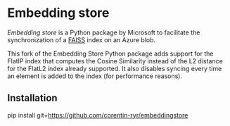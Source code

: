 # Embedding store


*Embedding store* is a Python package by Microsoft to facilitate the synchronization of a [FAISS](https://github.com/facebookresearch/faiss) index on an Azure blob.

This fork of the Embedding Store Python package adds support for the FlatIP index that computes the Cosine Similarity instead of the L2 distance for the FlatL2 index already supported.
It also disables syncing every time an element is added to the index (for performance reasons).

## Installation

pip install git+https://github.com/corentin-ryr/embeddingstore
